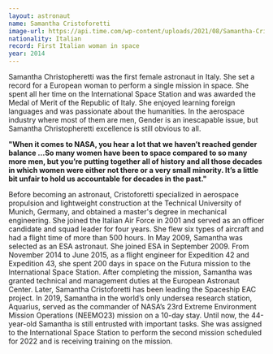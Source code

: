 ```yaml
---
layout: astronaut
name: Samantha Cristoforetti
image-url: https://api.time.com/wp-content/uploads/2021/08/Samantha-Cristoforetti.jpg?w=1600&quality=70
nationality: Italian
record: First Italian woman in space
year: 2014
---
```


Samantha Christopheretti was the first female astronaut in Italy. She set a record for a European woman to perform a single mission in space. She spent all her time on the International Space Station and was awarded the Medal of Merit of the Republic of Italy. She enjoyed learning foreign languages and was passionate about the humanities. In the  aerospace industry where most of them are men, Gender is an inescapable issue, but Samantha Christopheretti excellence is still obvious to all.

**"When it comes to NASA, you hear a lot that we haven’t reached gender balance ...So many women have been to space compared to so many more men, but you’re putting together all of history and all those decades in which women were either not there or a very small minority. It’s a little bit unfair to hold us accountable for decades in the past."**

Before becoming an astronaut, Cristoforetti specialized in aerospace propulsion and lightweight construction at the Technical University of Munich, Germany, and obtained a master's degree in mechanical engineering. She joined the Italian Air Force in 2001 and served as an officer candidate and squad leader for four years. She flew six types of aircraft and had a flight time of more than 500 hours. In May 2009, Samantha was selected as an ESA astronaut. She joined ESA in September 2009. From November 2014 to June 2015, as a flight engineer for Expedition 42 and Expedition 43, she spent 200 days in space on the Futura mission to the International Space Station. After completing the mission, Samantha was granted technical and management duties at the European Astronaut Center. Later, Samantha Cristoforetti has been leading the Spaceship EAC project. In 2019, Samantha in the world’s only undersea research station, Aquarius, served as the commander of NASA’s 23rd Extreme Environment Mission Operations (NEEMO23) mission on a 10-day stay. Until now, the 44-year-old Samantha is still entrusted with important tasks. She was assigned to the International Space Station to perform the second mission scheduled for 2022 and is receiving training on the mission.
